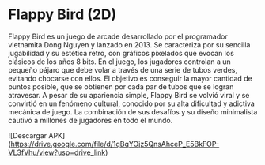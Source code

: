 # Flappy Bird (2D)

Flappy Bird es un juego de arcade desarrollado por el programador vietnamita Dong Nguyen y lanzado en 2013. Se caracteriza por su sencilla jugabilidad y su estética retro, con gráficos pixelados que evocan los clásicos de los años 8 bits. En el juego, los jugadores controlan a un pequeño pájaro que debe volar a través de una serie de tubos verdes, evitando chocarse con ellos. El objetivo es conseguir la mayor cantidad de puntos posible, que se obtienen por cada par de tubos que se logran atravesar. A pesar de su apariencia simple, Flappy Bird se volvió viral y se convirtió en un fenómeno cultural, conocido por su alta dificultad y adictiva mecánica de juego. La combinación de sus desafíos y su diseño minimalista cautivó a millones de jugadores en todo el mundo.

![Descargar APK] (https://drive.google.com/file/d/1qBqYOjz5QnsAhceP_E5BkFOP-VL3fVhu/view?usp=drive_link)
